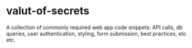 # valut-of-secrets
A collection of commonly required web app code snippets: API calls, db queries, user authentication, styling, form submission, best practices, etc etc.
